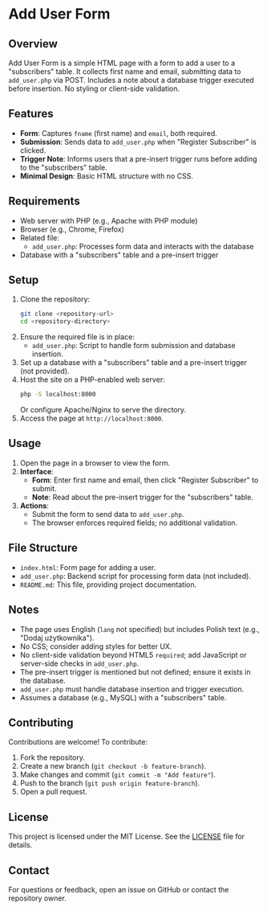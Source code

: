 # Add User Form

## Overview
Add User Form is a simple HTML page with a form to add a user to a "subscribers" table. It collects first name and email, submitting data to `add_user.php` via POST. Includes a note about a database trigger executed before insertion. No styling or client-side validation.

## Features
- **Form**: Captures `fname` (first name) and `email`, both required.
- **Submission**: Sends data to `add_user.php` when "Register Subscriber" is clicked.
- **Trigger Note**: Informs users that a pre-insert trigger runs before adding to the "subscribers" table.
- **Minimal Design**: Basic HTML structure with no CSS.

## Requirements
- Web server with PHP (e.g., Apache with PHP module)
- Browser (e.g., Chrome, Firefox)
- Related file:
  - `add_user.php`: Processes form data and interacts with the database
- Database with a "subscribers" table and a pre-insert trigger

## Setup
1. Clone the repository:
   ```bash
   git clone <repository-url>
   cd <repository-directory>
   ```
2. Ensure the required file is in place:
   - `add_user.php`: Script to handle form submission and database insertion.
3. Set up a database with a "subscribers" table and a pre-insert trigger (not provided).
4. Host the site on a PHP-enabled web server:
   ```bash
   php -S localhost:8000
   ```
   Or configure Apache/Nginx to serve the directory.
5. Access the page at `http://localhost:8000`.

## Usage
1. Open the page in a browser to view the form.
2. **Interface**:
   - **Form**: Enter first name and email, then click "Register Subscriber" to submit.
   - **Note**: Read about the pre-insert trigger for the "subscribers" table.
3. **Actions**:
   - Submit the form to send data to `add_user.php`.
   - The browser enforces required fields; no additional validation.

## File Structure
- `index.html`: Form page for adding a user.
- `add_user.php`: Backend script for processing form data (not included).
- `README.md`: This file, providing project documentation.

## Notes
- The page uses English (`lang` not specified) but includes Polish text (e.g., "Dodaj użytkownika").
- No CSS; consider adding styles for better UX.
- No client-side validation beyond HTML5 `required`; add JavaScript or server-side checks in `add_user.php`.
- The pre-insert trigger is mentioned but not defined; ensure it exists in the database.
- `add_user.php` must handle database insertion and trigger execution.
- Assumes a database (e.g., MySQL) with a "subscribers" table.

## Contributing
Contributions are welcome! To contribute:
1. Fork the repository.
2. Create a new branch (`git checkout -b feature-branch`).
3. Make changes and commit (`git commit -m "Add feature"`).
4. Push to the branch (`git push origin feature-branch`).
5. Open a pull request.

## License
This project is licensed under the MIT License. See the [LICENSE](LICENSE) file for details.

## Contact
For questions or feedback, open an issue on GitHub or contact the repository owner.